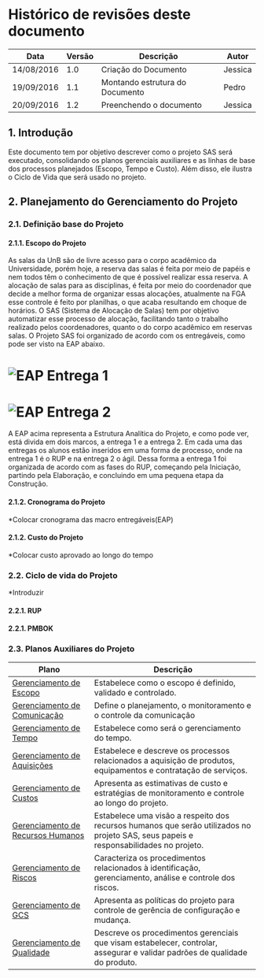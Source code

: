 # Histórico de revisões deste documento

|Data|Versão|Descrição|Autor|
|----|------|---------|-------|
| 14/08/2016| 1.0 |Criação do Documento |Jessica |
| 19/09/2016| 1.1 |Montando estrutura do Documento |Pedro |
| 20/09/2016| 1.2 |Preenchendo o documento| Jessica |

## 1. Introdução

Este documento tem por objetivo descrever como o projeto SAS será executado, consolidando os planos gerenciais auxiliares e as linhas de base dos processos planejados (Escopo, Tempo e Custo). Além disso, ele ilustra o Ciclo de Vida que será usado no projeto.

## 2. Planejamento do Gerenciamento do Projeto

### 2.1. Definição base do Projeto
#### 2.1.1. Escopo do Projeto

As salas da UnB são de livre acesso para o corpo acadêmico da Universidade, porém hoje, a reserva das salas é feita por meio de papéis e nem todos têm o conhecimento de que é possível realizar essa reserva. A alocação de salas para as disciplinas, é feita por meio do coordenador que decide a melhor forma de organizar essas alocações, atualmente na FGA esse controle é feito por planilhas, o que acaba resultando em choque de horários. O SAS (Sistema de Alocação de Salas) tem por objetivo automatizar esse processo de alocação, facilitando tanto o trabalho realizado pelos coordenadores, quanto o do corpo acadêmico em reservas salas.
O Projeto SAS foi organizado de acordo com os entregáveis, como pode ser visto na EAP abaixo.

# ![EAP Entrega 1](https://raw.githubusercontent.com/wiki/fga-gpp-mds/2016.2-SAS_FGA/img/EAP_Entrega1v4.png) 
# ![EAP Entrega 2](https://raw.githubusercontent.com/wiki/fga-gpp-mds/2016.2-SAS_FGA/img/EAP_Entrega2v4.png)

A EAP acima representa a Estrutura Analítica do Projeto, e como pode ver, está divida em dois marcos, a entrega 1 e a entrega 2.
Em cada uma das entregas os alunos estão inseridos em uma forma de processo, onde na entrega 1 é o RUP e na entrega 2 o ágil. Dessa forma a entrega 1 foi organizada de acordo com as fases do RUP, começando pela Iniciação, partindo pela Elaboração, e concluindo em uma pequena etapa da Construção.

#### 2.1.2. Cronograma do Projeto

*Colocar cronograma das macro entregáveis(EAP) 

#### 2.1.2. Custo do Projeto

*Colocar custo aprovado ao longo do tempo

### 2.2. Ciclo de vida do Projeto

*Introduzir 

#### 2.2.1. RUP

#### 2.2.1. PMBOK

### 2.3. Planos Auxiliares do Projeto

|Plano|Descrição|
|-----|---------|
|[Gerenciamento de Escopo](https://github.com/fga-gpp-mds/2016.2-SAS_FGA/wiki/Gerenciamento-de-Escopo)|Estabelece como o escopo é definido, validado e controlado. |
|[Gerenciamento de Comunicação](https://github.com/fga-gpp-mds/2016.2-SAS_FGA/wiki/Gerenciamento-de-Comunica%C3%A7%C3%A3o)|Define o planejamento, o monitoramento e o controle da comunicação|
|[Gerenciamento de Tempo](https://github.com/fga-gpp-mds/2016.2-SAS_FGA/wiki/Gerenciamento-de-Tempo)|Estabelece como será o gerenciamento do tempo.|
|[Gerenciamento de Aquisições](https://github.com/fga-gpp-mds/2016.2-SAS_FGA/wiki/Gerenciamento-de-Aquisi%C3%A7%C3%B5es)|Estabelece e descreve os processos relacionados a aquisição de produtos, equipamentos e contratação de serviços.|
|[Gerenciamento de Custos](https://github.com/fga-gpp-mds/2016.2-SAS_FGA/wiki/Gerenciamento-de-Custos)|Apresenta as estimativas de custo e estratégias de monitoramento e controle ao longo do projeto.|
|[Gerenciamento de Recursos Humanos](https://github.com/fga-gpp-mds/2016.2-SAS_FGA/wiki/Gerenciamento-de-Recursos-Humanos)|Estabelece uma visão a respeito dos recursos humanos que serão utilizados no projeto SAS, seus papeis e responsabilidades no projeto.|
|[Gerenciamento de Riscos](https://github.com/fga-gpp-mds/2016.2-SAS_FGA/wiki/Gerenciamento-de-Riscos)|Caracteriza os procedimentos relacionados à identificação, gerenciamento, análise e controle dos riscos.|
|[Gerenciamento de GCS](https://github.com/fga-gpp-mds/2016.2-SAS_FGA/wiki/Plano-de-Ger%C3%AAncia-de-Configura%C3%A7%C3%A3o-de-Software)|Apresenta as políticas do projeto para controle de gerência de configuração e mudança.|
|[Gerenciamento de Qualidade](https://github.com/fga-gpp-mds/2016.2-SAS_FGA/wiki/Gerenciamento-de-Qualidade)|Descreve os procedimentos gerenciais que visam estabelecer, controlar, assegurar e validar padrões de qualidade do produto.|